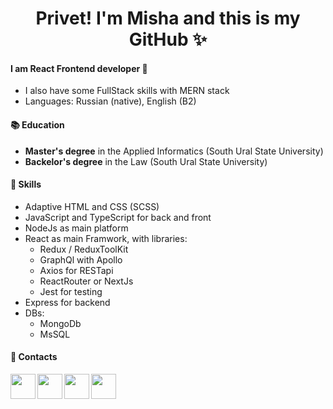 ### 
<div align="center">
  <h1 align="center">Privet! I'm Misha and this is my GitHub ✨</h1>
</div>

#### I am React Frontend developer :rocket:
- I also have some FullStack skills with MERN stack
- Languages: Russian (native), English (B2)

#### :books: Education
- **Master's degree** in the Applied Informatics (South Ural State University)
- **Backelor's degree** in the Law (South Ural State University)

#### :space_invader: Skills
- Adaptive HTML and CSS (SCSS)
- JavaScript and TypeScript for back and front
- NodeJs as main platform
- React as main Framwork, with libraries: 
  - Redux / ReduxToolKit
  - GraphQl with Apollo
  - Axios for RESTapi
  - ReactRouter or NextJs
  - Jest for testing
- Express for backend
- DBs:
  - MongoDb
  - MsSQL

#### :calling: Contacts
<section>
  <a href="mailto:http://mishika1221@mail.ru/">
    <img src="http://cdn.onlinewebfonts.com/svg/img_489898.png" align="left" width="40px"/>
  </a>
  <a href="https://web.telegram.org/z/#948662117">
    <img src="https://png.monster/wp-content/uploads/2022/03/png.monster-258.png" align="left" width="40px"/>
  </a>
  <a href="https://www.instagram.com/isakov_michail_">
    <img src="https://cdn-icons-png.flaticon.com/512/87/87390.png" align="left" width="40px"/>
  </a>
  <a href="https://vk.com/send.menudes">
    <img src="https://e7.pngegg.com/pngimages/948/829/png-clipart-computer-icons-web-browser-vk-vk-logo-logo-monochrome.png" align="left" width="40px"/>
  </a>
</section>

<!--
**moerichka/moerichka** is a ✨ _special_ ✨ repository because its `README.md` (this file) appears on your GitHub profile.

Here are some ideas to get you started:

- 🔭 I’m currently working on ...
- 🌱 I’m currently learning ...
- 👯 I’m looking to collaborate on ...
- 🤔 I’m looking for help with ...
- 💬 Ask me about ...
- 📫 How to reach me: ...
- 😄 Pronouns: ...
- ⚡ Fun fact: ...
-->
